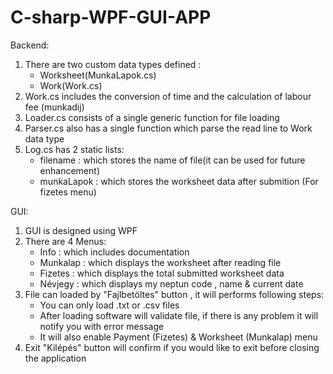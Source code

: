 # C-sharp-WPF-GUI-APP
Backend:

1) There are two custom data types defined :
	- Worksheet(MunkaLapok.cs)
	- Work(Work.cs)
2) Work.cs includes the conversion of time and the calculation of labour fee (munkadij)
3) Loader.cs consists of a single generic function for file loading
4) Parser.cs also has a single function which parse the read line to Work data type
5) Log.cs has 2 static lists:
	- filename : which stores the name of file(it can be used for future enhancement)
	- munkaLapok : which stores the worksheet data after submition (For fizetes menu)

GUI:

1) GUI is designed using WPF
2) There are 4 Menus:
	- Info : which includes documentation
	- Munkalap : which displays the worksheet after reading file
	- Fizetes : which displays the total submitted worksheet data
	- Névjegy : which displays my neptun code , name & current date
3) File can loaded by "Fajlbetöltes" button , it will performs following steps:
	- You can only load .txt or .csv files
	- After loading software will validate file, if there is any problem it will notify you with error message
	- It will also enable Payment (Fizetes) & Worksheet (Munkalap) menu
4) Exit "Kilépés" button will confirm if you would like to exit before closing the application
